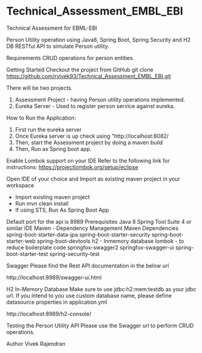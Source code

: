 # Technical_Assessment_EMBL_EBI
Technical Assessment for EBML-EBI

Person Utility operation using Java8, Spring Boot, Spring Security and H2 DB
RESTful API to simulate Person utility.

Requirements
CRUD operations for person entities.

Getting Started
Checkout the project from GitHub
git clone https://github.com/rvivek93/Technical_Assessment_EMBL_EBI.git

There will be two projects.
1. Assessment Project - having Person utility operations implemented.
2. Eureka Server - Used to register person service against eureka.

How to Run the Application:
1. First run the eureka server
2. Once Eureka server is up check using "http://localhost:8082/
3. Then, start the Assessment project by doing a maven build 
4. Then, Run as Spring boot app.

Enable Lombok support on your IDE
Refer to the following link for instructions:
https://projectlombok.org/setup/eclipse

Open IDE of your choice and Import as existing maven project in your workspace
- Import existing maven project
- Run mvn clean install
- If using STS, Run As Spring Boot App

Default port for the api is 8989
Prerequisites
Java 8
Spring Tool Suite 4 or similar IDE
Maven - Dependency Management
Maven Dependencies
spring-boot-starter-data-jpa
spring-boot-starter-security
spring-boot-starter-web
spring-boot-devtools
h2 - Inmemory database
lombok - to reduce boilerplate code
springfox-swagger2
springfox-swagger-ui
spring-boot-starter-test
spring-security-test

Swagger
Please find the Rest API documentation in the below url

http://localhost:8989/swagger-ui.html

H2 In-Memory Database
Make sure to use jdbc:h2:mem:testdb as your jdbc url. If you intend to you use custom database name, please define datasource properties in application.yml

http://localhost:8989/h2-console/

Testing the Person Utility API
Please use the Swagger url to perform CRUD operations.

Author
Vivek Rajendran
